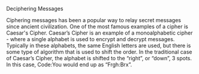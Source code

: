 Deciphering Messages

Ciphering messages has been a popular way to relay secret messages since ancient civilization. One of the most famous examples of a cipher is Caesar's Cipher. Caesar’s Cipher is an example of a monoalphabetic cipher - where a single alphabet is used to encrypt and decrypt messages. Typically in these alphabets, the same English letters are used, but there is some type of algorithm that is used to shift the order. In the traditional case of Caesar’s Cipher, the alphabet is shifted to the “right”, or “down”, 3 spots. In this case, Code:You would end up as “Frgh:Brx”.
